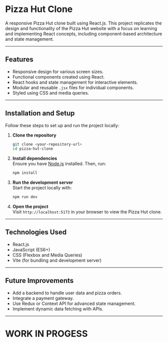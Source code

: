 # Pizza Hut Clone

A responsive Pizza Hut clone built using React.js. This project replicates the design and functionality of the Pizza Hut website with a focus on learning and implementing React concepts, including component-based architecture and state management.

---

## Features

- Responsive design for various screen sizes.
- Functional components created using React.
- React hooks and state management for interactive elements.
- Modular and reusable `.jsx` files for individual components.
- Styled using CSS and media queries.

---

## Installation and Setup

Follow these steps to set up and run the project locally:

1. **Clone the repository**  
   ```bash
   git clone <your-repository-url>
   cd pizza-hut-clone
   ```

2. **Install dependencies**  
   Ensure you have [Node.js](https://nodejs.org) installed. Then, run:  
   ```bash
   npm install
   ```

3. **Run the development server**  
   Start the project locally with:  
   ```bash
   npm run dev
   ```

4. **Open the project**  
   Visit `http://localhost:5173` in your browser to view the Pizza Hut clone.

---



## Technologies Used

- React.js
- JavaScript (ES6+)
- CSS (Flexbox and Media Queries)
- Vite (for bundling and development server)

---

## Future Improvements

- Add a backend to handle user data and pizza orders.
- Integrate a payment gateway.
- Use Redux or Context API for advanced state management.
- Implement dynamic data fetching with APIs.

---

# WORK IN PROGESS